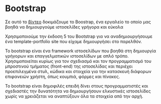 # Bootstrap
Σε αυτό το [βίντεο](https://youtu.be/tXNWoZg4jPU) δοκιμάζουμε το Boostrap, ένα εργαλείο το οποίο μας βοηθά να δημιουργούμε ιστοσελίδες γρήγορα και εύκολα

Χρησιμοποιούμε την έκδοση 5 του Bootstrap για να αναδημιουργήσουμε ένα template-portfolio site που είχαμε δημιουργήσει στο παρελθόν.

Το bootstrap είναι ένα framework ιστοσελίδων που βοηθά στη δημιουργία γρήγορων και επαγγελματικών ιστοσελίδων με απλό τρόπο. Χρησιμοποιείται κυρίως για τον σχεδιασμό και τον προγραμματισμό του μπροστινού τμήματος (front-end) της ιστοσελίδας και περιέχει προεπιλεγμένα στυλ, κώδικα και στοιχεία για την κατασκευή διάφορων επιφανειών χρήστη, όπως κουμπιά, φόρμες και πίνακες.

Το bootstrap είναι δημοφιλές επειδή δίνει στους προγραμματιστές και σχεδιαστές την δυνατότητα να δημιουργήσουν ελκυστικές ιστοσελίδες χωρίς να χρειάζεται να αναπτύξουν όλα τα στοιχεία από την αρχή.
